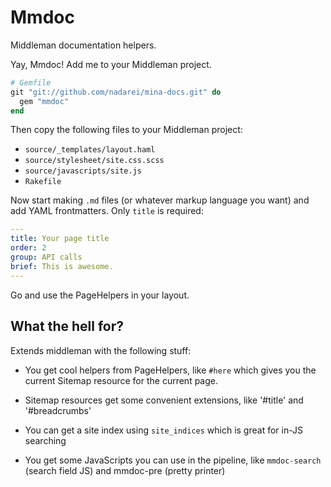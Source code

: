 Mmdoc
=====

Middleman documentation helpers.

Yay, Mmdoc! Add me to your Middleman project.

``` ruby
# Gemfile
git "git://github.com/nadarei/mina-docs.git" do
  gem "mmdoc"
end
```

Then copy the following files to your Middleman project:

 * `source/_templates/layout.haml`
 * `source/stylesheet/site.css.scss`
 * `source/javascripts/site.js`
 * `Rakefile`

Now start making `.md` files (or whatever markup language you want) and add
YAML frontmatters. Only `title` is required:

``` yaml
---
title: Your page title
order: 2
group: API calls
brief: This is awesome.
---
```

Go and use the PageHelpers in your layout.

What the hell for?
------------------

Extends middleman with the following stuff:

 * You get cool helpers from PageHelpers, like `#here` which gives you the
 current Sitemap resource for the current page.

 * Sitemap resources get some convenient extensions, like '#title' and
 '#breadcrumbs'

 * You can get a site index using `site_indices` which is great for in-JS 
 searching

 * You get some JavaScripts you can use in the pipeline, like `mmdoc-search`
(search field JS) and mmdoc-pre (pretty printer)
